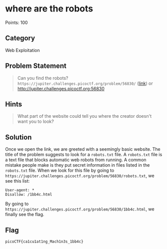 # where are the robots
Points: 100
## Category
Web Exploitation
## Problem Statement
> Can you find the robots? `https://jupiter.challenges.picoctf.org/problem/56830/` ([link](https://jupiter.challenges.picoctf.org/problem/56830/)) or http://jupiter.challenges.picoctf.org:56830
## Hints
> What part of the website could tell you where the creator doesn't want you to look?
## Solution
Once we open the link, we are greeted with a seemingly basic website. The title of the problem suggests to look for a `robots.txt` file. A `robots.txt` file is a text file that blocks automatic web robots from running. A common mistake people make is they put secret information in files listed in the `robots.txt` file. When we look for this file by going to `https://jupiter.challenges.picoctf.org/problem/56830/robots.txt`, we see this list:
```
User-agent: *
Disallow: /1bb4c.html
```
By going to `https://jupiter.challenges.picoctf.org/problem/56830/1bb4c.html`, we finally see the flag.
## Flag
`picoCTF{ca1cu1at1ng_Mach1n3s_1bb4c}`